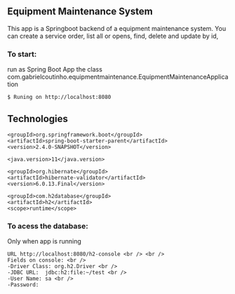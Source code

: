 ## Equipment Maintenance System
This app is a Springboot backend of a equipment maintenance system. You can create a service order, list all or opens, find, delete and update by id, 

### To start:

run as Spring Boot App the class com.gabrielcoutinho.equipmentmaintenance.EquipmentMaintenanceApplication

```shell
$ Runing on http://localhost:8080
```

## Technologies

```shell
<groupId>org.springframework.boot</groupId>
<artifactId>spring-boot-starter-parent</artifactId>
<version>2.4.0-SNAPSHOT</version>
```
```shell
<java.version>11</java.version>
```
```shell
<groupId>org.hibernate</groupId>
<artifactId>hibernate-validator</artifactId>
<version>6.0.13.Final</version>
```
```shell
<groupId>com.h2database</groupId>
<artifactId>h2</artifactId>
<scope>runtime</scope>
```

### To acess the database:

Only when app is running <br />
```shell
URL http://localhost:8080/h2-console <br /> <br />
Fields on console: <br />
-Driver Class: org.h2.Driver <br />
-JDBC URL:	jdbc:h2:file:~/test <br />
-User Name: sa <br />
-Password:
```
